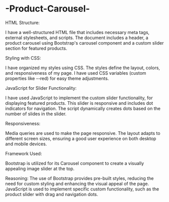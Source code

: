# -Product-Carousel-

HTML Structure: 

I have a well-structured HTML file that includes necessary meta tags, external stylesheets, and scripts. The document includes a header, a product carousel using Bootstrap's carousel component and a custom slider section for featured products.


Styling with CSS: 

I have organized my styles using CSS. The styles define the layout, colors, and responsiveness of my page. I have used CSS variables (custom properties like --red) for easy theme adjustments.


JavaScript for Slider Functionality: 

I have used JavaScript to implement the custom slider functionality, for displaying featured products. This slider is responsive and includes dot indicators for navigation. The script dynamically creates dots based on the number of slides in the slider.


Responsiveness: 

Media queries are used to make the page responsive. The layout adapts to different screen sizes, ensuring a good user experience on both desktop and mobile devices.


Framework Used: 

Bootstrap is utilized for its Carousel component to create a visually appealing image slider at the top.

Reasoning: The use of Bootstrap provides pre-built styles, reducing the need for custom styling and enhancing the visual appeal of the page. JavaScript is used to implement specific custom functionality, such as the product slider with drag and navigation dots.
